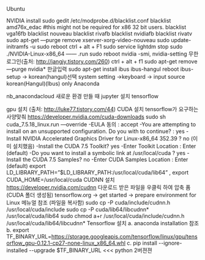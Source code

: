 Ubuntu

NVIDIA install
sudo gedit /etc/modprobe.d/blacklist.conf
blacklist amd76x_edac #this might not be required for x86 32 bit users.
blacklist vga16fb
blacklist nouveau
blacklist rivafb
blacklist nvidiafb
blacklist rivatv
sudo apt-get —purge remove xserver-xorg-video-nouveau
sudo update-initramfs -u
sudo reboot
ctrl + alt + F1
sudo service lightdm stop
sudo ./NVIDIA-Linux-x86_64 —— .run
sudo reboot
nvidia -smi, nvidia-setting
무한로그인(출처: http://jangjy.tistory.com/260)
ctrl + alt + f1
sudo apt-get remove —purge nvidia*
한글입력
sudo apt-get install ibus ibus-hangul
reboot
ibus-setup -> korean(hangul)선택
system setting ->keyboard -> input source korean(Hangul)(Ibus) only
Anaconda

nb_anacondacloud
새로운 환경 만들 때 jupyter 설치
tensorflow

gpu 설치 (출처: http://luke77.tistory.com/44)
CUDA 설치 tensorflow가 요구하는 사양맞춰 https://developer.nvidia.com/cuda-downloads
sudo sh cuda_7.5.18_linux.run —override
-EULA 동의 : accept
-You are attempting to install on an unsupported configuration. Do you with to continue? : yes
-Install NVIDIA Accelerated Graphics Driver for Linux-x86_64 352.39 ? no (이미 설치했음)
-Install the CUDA 7.5 Toolkit? yes
-Enter Toolkit Location : Enter (default)
-Do you want to install a symbolic link at /usr/local/cuda ? yes
-Install the CUDA 7.5 Samples? no
-Enter CUDA Samples Location : Enter (default)
export LD_LIBRARY_PATH=”$LD_LIBRARY_PATH:/usr/local/cuda/lib64” , export CUDA_HOME=/usr/local/cuda
CUDNN 설치 https://developer.nvidia.com/cudnn
다운로드 받은 파일을 우클릭 하여 압축 품 (CUDA 폴더 생성됨)
tensorflow.org -> get started -> prepare environment for Linux 메뉴얼 참조 (파일을 복사함)
sudo cp -P cuda/include/cudnn.h /usr/local/cuda/include
sudo cp -P cuda/lib64/libcudnn* /usr/local/cuda/lib64
sudo chmod a+r /usr/local/cuda/include/cudnn.h /usr/local/cuda/lib64/libcudnn*
Tensorflow 설치
a. anaconda installation 참조
b. export TF_BINARY_URL=https://storage.googleapis.com/tensorflow/linux/gpu/tensorflow_gpu-0.12.1-cp27-none-linux_x86_64.whl 
c. pip install --ignore-installed --upgrade $TF_BINARY_URL    <<< python 2버젼젼
